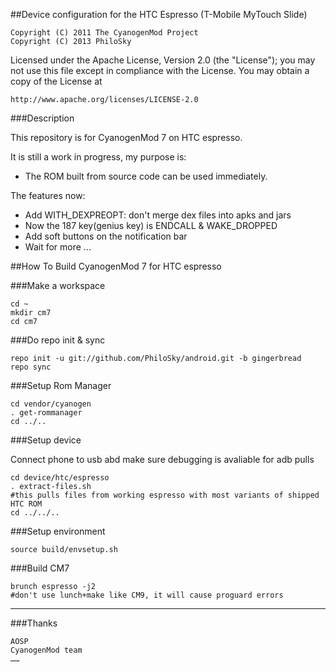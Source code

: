 ##Device configuration for the HTC Espresso (T-Mobile MyTouch Slide)

	Copyright (C) 2011 The CyanogenMod Project
	Copyright (C) 2013 PhiloSky

 Licensed under the Apache License, Version 2.0 (the "License");
 you may not use this file except in compliance with the License.
 You may obtain a copy of the License at

	http://www.apache.org/licenses/LICENSE-2.0


###Description

This repository is for CyanogenMod 7 on HTC espresso.

It is still a work in progress, my purpose is:

* The ROM built from source code can be used immediately.

The features now:

* Add WITH_DEXPREOPT: don't merge dex files into apks and jars
* Now the 187 key(genius key) is ENDCALL & WAKE_DROPPED
* Add soft buttons on the notification bar
* Wait for more ...

##How To Build CyanogenMod 7 for HTC espresso

###Make a workspace

	cd ~
	mkdir cm7
	cd cm7

###Do repo init & sync

	repo init -u git://github.com/PhiloSky/android.git -b gingerbread
	repo sync

###Setup Rom Manager

	cd vendor/cyanogen
	. get-rommanager
	cd ../..

###Setup device

Connect phone to usb abd make sure debugging is avaliable for adb pulls

	cd device/htc/espresso
	. extract-files.sh
	#this pulls files from working espresso with most variants of shipped HTC ROM
	cd ../../..


###Setup environment

	source build/envsetup.sh

###Build CM7

	brunch espresso -j2
	#don't use lunch+make like CM9, it will cause proguard errors

---
###Thanks

	AOSP
	CyanogenMod team
	……